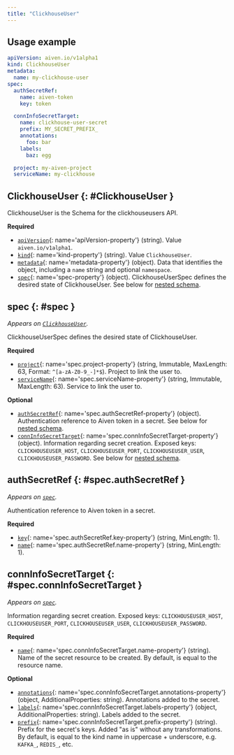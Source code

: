 ```yaml
---
title: "ClickhouseUser"
---
```


## Usage example

```yaml
apiVersion: aiven.io/v1alpha1
kind: ClickhouseUser
metadata:
  name: my-clickhouse-user
spec:
  authSecretRef:
    name: aiven-token
    key: token

  connInfoSecretTarget:
    name: clickhouse-user-secret
    prefix: MY_SECRET_PREFIX_
    annotations:
      foo: bar
    labels:
      baz: egg

  project: my-aiven-project
  serviceName: my-clickhouse
```

## ClickhouseUser {: #ClickhouseUser }

ClickhouseUser is the Schema for the clickhouseusers API.

**Required**

- [`apiVersion`](#apiVersion-property){: name='apiVersion-property'} (string). Value `aiven.io/v1alpha1`.
- [`kind`](#kind-property){: name='kind-property'} (string). Value `ClickhouseUser`.
- [`metadata`](#metadata-property){: name='metadata-property'} (object). Data that identifies the object, including a `name` string and optional `namespace`.
- [`spec`](#spec-property){: name='spec-property'} (object). ClickhouseUserSpec defines the desired state of ClickhouseUser. See below for [nested schema](#spec).

## spec {: #spec }

_Appears on [`ClickhouseUser`](#ClickhouseUser)._

ClickhouseUserSpec defines the desired state of ClickhouseUser.

**Required**

- [`project`](#spec.project-property){: name='spec.project-property'} (string, Immutable, MaxLength: 63, Format: `^[a-zA-Z0-9_-]*$`). Project to link the user to.
- [`serviceName`](#spec.serviceName-property){: name='spec.serviceName-property'} (string, Immutable, MaxLength: 63). Service to link the user to.

**Optional**

- [`authSecretRef`](#spec.authSecretRef-property){: name='spec.authSecretRef-property'} (object). Authentication reference to Aiven token in a secret. See below for [nested schema](#spec.authSecretRef).
- [`connInfoSecretTarget`](#spec.connInfoSecretTarget-property){: name='spec.connInfoSecretTarget-property'} (object). Information regarding secret creation. Exposed keys: `CLICKHOUSEUSER_HOST`, `CLICKHOUSEUSER_PORT`, `CLICKHOUSEUSER_USER`, `CLICKHOUSEUSER_PASSWORD`. See below for [nested schema](#spec.connInfoSecretTarget).

## authSecretRef {: #spec.authSecretRef }

_Appears on [`spec`](#spec)._

Authentication reference to Aiven token in a secret.

**Required**

- [`key`](#spec.authSecretRef.key-property){: name='spec.authSecretRef.key-property'} (string, MinLength: 1). 
- [`name`](#spec.authSecretRef.name-property){: name='spec.authSecretRef.name-property'} (string, MinLength: 1). 

## connInfoSecretTarget {: #spec.connInfoSecretTarget }

_Appears on [`spec`](#spec)._

Information regarding secret creation. Exposed keys: `CLICKHOUSEUSER_HOST`, `CLICKHOUSEUSER_PORT`, `CLICKHOUSEUSER_USER`, `CLICKHOUSEUSER_PASSWORD`.

**Required**

- [`name`](#spec.connInfoSecretTarget.name-property){: name='spec.connInfoSecretTarget.name-property'} (string). Name of the secret resource to be created. By default, is equal to the resource name.

**Optional**

- [`annotations`](#spec.connInfoSecretTarget.annotations-property){: name='spec.connInfoSecretTarget.annotations-property'} (object, AdditionalProperties: string). Annotations added to the secret.
- [`labels`](#spec.connInfoSecretTarget.labels-property){: name='spec.connInfoSecretTarget.labels-property'} (object, AdditionalProperties: string). Labels added to the secret.
- [`prefix`](#spec.connInfoSecretTarget.prefix-property){: name='spec.connInfoSecretTarget.prefix-property'} (string). Prefix for the secret's keys. Added "as is" without any transformations. By default, is equal to the kind name in uppercase + underscore, e.g. `KAFKA_`, `REDIS_`, etc.

